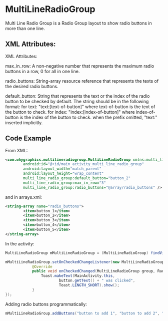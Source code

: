 # MultiLineRadioGroup
Multi Line Radio Group is a Radio Group layout to show radio buttons in more than one line.

## XML Attributes:
 
 XML Attributes:
 
 max_in_row:
 A non-negative number that represents the maximum radio buttons in a row,
 0 for all in one line.
 
 radio_buttons:
 String-array resource reference that represents the texts of the desired radio buttons.
 
 default_button:
 String that represents the text or the index of the radio button to be checked by default.
 The string should be in the following format:
 for text: "text:[text-of-button]" where text-of-button is the text of the button to check.
 for index: "index:[index-of-button]" where index-of-button is the index of the button to check.
 when the prefix omitted, "text:" inserted implicitly.

## Code Example

From XML:
```xml
<com.whygraphics.multilineradiogroup.MultiLineRadioGroup xmlns:multi_line_radio_group="http://schemas.android.com/apk/res-auto"
        android:id="@+id/main_activity_multi_line_radio_group"
        android:layout_width="match_parent"
        android:layout_height="wrap_content"
        multi_line_radio_group:default_button="button_2"
        multi_line_radio_group:max_in_row="3"
        multi_line_radio_group:radio_buttons="@array/radio_buttons" />
```
and in arrays.xml:
```xml
<string-array name="radio_buttons">
        <item>button_1</item>
        <item>button_2</item>
        <item>button_3</item>
        <item>button_4</item>
        <item>button_5</item>
</string-array>
```

In the activity:
```java
MultiLineRadioGroup mMultiLineRadioGroup = (MultiLineRadioGroup) findViewById(R.id.main_activity_multi_line_radio_group);

mMultiLineRadioGroup.setOnCheckedChangeListener(new MultiLineRadioGroup.OnCheckedChangeListener() {
            @Override
            public void onCheckedChanged(MultiLineRadioGroup group, RadioButton button) {
                Toast.makeText(MainActivity.this,
                        button.getText() + " was clicked",
                        Toast.LENGTH_SHORT).show();
            }
});
```

Adding radio buttons programmatically:
```java
mMultiLineRadioGroup.addButtons("button to add 1", "button to add 2", "button to add 3");
```
